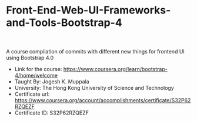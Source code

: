 # Front-End-Web-UI-Frameworks-and-Tools-Bootstrap-4<br><br>
A course compilation of commits with different new things for frontend UI using Bootstrap 4.0<br>
- Link for the course: https://www.coursera.org/learn/bootstrap-4/home/welcome<br>
- Taught By: Jogesh K. Muppala<br>
- University: The Hong Kong University of Science and Technology<br>
- Certificate url: https://www.coursera.org/account/accomplishments/certificate/S32P62RZQEZF<br>
- Certificate ID: S32P62RZQEZF<br>
